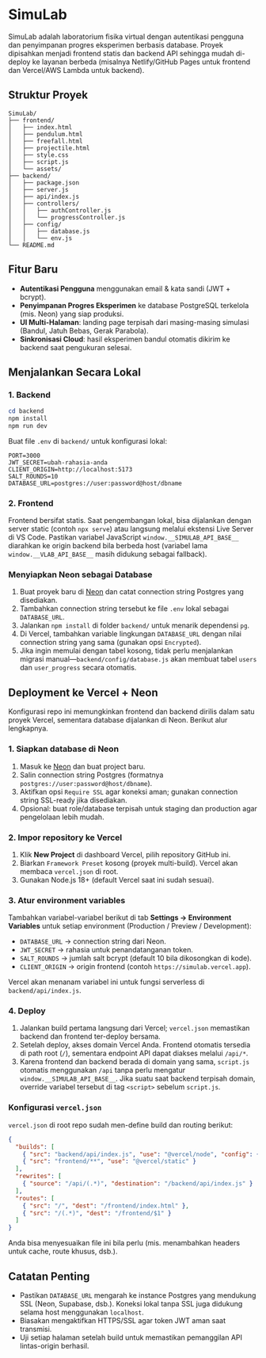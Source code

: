 # SimuLab

SimuLab adalah laboratorium fisika virtual dengan autentikasi pengguna dan penyimpanan progres eksperimen berbasis database. Proyek dipisahkan menjadi frontend statis dan backend API sehingga mudah di-deploy ke layanan berbeda (misalnya Netlify/GitHub Pages untuk frontend dan Vercel/AWS Lambda untuk backend).

## Struktur Proyek

```
SimuLab/
├── frontend/
│   ├── index.html
│   ├── pendulum.html
│   ├── freefall.html
│   ├── projectile.html
│   ├── style.css
│   ├── script.js
│   └── assets/
├── backend/
│   ├── package.json
│   ├── server.js
│   ├── api/index.js
│   ├── controllers/
│   │   ├── authController.js
│   │   └── progressController.js
│   ├── config/
│   │   ├── database.js
│   │   └── env.js
└── README.md
```

## Fitur Baru

- **Autentikasi Pengguna** menggunakan email & kata sandi (JWT + bcrypt).
- **Penyimpanan Progres Eksperimen** ke database PostgreSQL terkelola (mis. Neon) yang siap produksi.
- **UI Multi-Halaman**: landing page terpisah dari masing-masing simulasi (Bandul, Jatuh Bebas, Gerak Parabola).
- **Sinkronisasi Cloud**: hasil eksperimen bandul otomatis dikirim ke backend saat pengukuran selesai.

## Menjalankan Secara Lokal

### 1. Backend

```powershell
cd backend
npm install
npm run dev
```

Buat file `.env` di `backend/` untuk konfigurasi lokal:

```
PORT=3000
JWT_SECRET=ubah-rahasia-anda
CLIENT_ORIGIN=http://localhost:5173
SALT_ROUNDS=10
DATABASE_URL=postgres://user:password@host/dbname
```

### 2. Frontend

Frontend bersifat statis. Saat pengembangan lokal, bisa dijalankan dengan server static (contoh `npx serve`) atau langsung melalui ekstensi Live Server di VS Code. Pastikan variabel JavaScript `window.__SIMULAB_API_BASE__` diarahkan ke origin backend bila berbeda host (variabel lama `window.__VLAB_API_BASE__` masih didukung sebagai fallback).

### Menyiapkan Neon sebagai Database

1. Buat proyek baru di [Neon](https://neon.tech) dan catat connection string Postgres yang disediakan.
2. Tambahkan connection string tersebut ke file `.env` lokal sebagai `DATABASE_URL`.
3. Jalankan `npm install` di folder `backend/` untuk menarik dependensi `pg`.
4. Di Vercel, tambahkan variable lingkungan `DATABASE_URL` dengan nilai connection string yang sama (gunakan opsi `Encrypted`).
5. Jika ingin memulai dengan tabel kosong, tidak perlu menjalankan migrasi manual—`backend/config/database.js` akan membuat tabel `users` dan `user_progress` secara otomatis.

## Deployment ke Vercel + Neon

Konfigurasi repo ini memungkinkan frontend dan backend dirilis dalam satu proyek Vercel, sementara database dijalankan di Neon. Berikut alur lengkapnya.

### 1. Siapkan database di Neon

1. Masuk ke [Neon](https://neon.tech) dan buat project baru.
2. Salin connection string Postgres (formatnya `postgres://user:password@host/dbname`).
3. Aktifkan opsi `Require SSL` agar koneksi aman; gunakan connection string SSL-ready jika disediakan.
4. Opsional: buat role/database terpisah untuk staging dan production agar pengelolaan lebih mudah.

### 2. Impor repository ke Vercel

1. Klik **New Project** di dashboard Vercel, pilih repository GitHub ini.
2. Biarkan `Framework Preset` kosong (proyek multi-build). Vercel akan membaca `vercel.json` di root.
3. Gunakan Node.js 18+ (default Vercel saat ini sudah sesuai).

### 3. Atur environment variables

Tambahkan variabel-variabel berikut di tab **Settings → Environment Variables** untuk setiap environment (Production / Preview / Development):

- `DATABASE_URL` → connection string dari Neon.
- `JWT_SECRET` → rahasia untuk penandatanganan token.
- `SALT_ROUNDS` → jumlah salt bcrypt (default 10 bila dikosongkan di kode).
- `CLIENT_ORIGIN` → origin frontend (contoh `https://simulab.vercel.app`).

Vercel akan menanam variabel ini untuk fungsi serverless di `backend/api/index.js`.

### 4. Deploy

1. Jalankan build pertama langsung dari Vercel; `vercel.json` memastikan backend dan frontend ter-deploy bersama.
2. Setelah deploy, akses domain Vercel Anda. Frontend otomatis tersedia di path root (`/`), sementara endpoint API dapat diakses melalui `/api/*`.
3. Karena frontend dan backend berada di domain yang sama, `script.js` otomatis menggunakan `/api` tanpa perlu mengatur `window.__SIMULAB_API_BASE__`. Jika suatu saat backend terpisah domain, override variabel tersebut di tag `<script>` sebelum `script.js`.

### Konfigurasi `vercel.json`

`vercel.json` di root repo sudah men-define build dan routing berikut:

```json
{
  "builds": [
    { "src": "backend/api/index.js", "use": "@vercel/node", "config": { "includeFiles": "backend/**" } },
    { "src": "frontend/**", "use": "@vercel/static" }
  ],
  "rewrites": [
    { "source": "/api/(.*)", "destination": "/backend/api/index.js" }
  ],
  "routes": [
    { "src": "/", "dest": "/frontend/index.html" },
    { "src": "/(.*)", "dest": "/frontend/$1" }
  ]
}
```

Anda bisa menyesuaikan file ini bila perlu (mis. menambahkan headers untuk cache, route khusus, dsb.).

## Catatan Penting

- Pastikan `DATABASE_URL` mengarah ke instance Postgres yang mendukung SSL (Neon, Supabase, dsb.). Koneksi lokal tanpa SSL juga didukung selama host menggunakan `localhost`.
- Biasakan mengaktifkan HTTPS/SSL agar token JWT aman saat transmisi.
- Uji setiap halaman setelah build untuk memastikan pemanggilan API lintas-origin berhasil.
